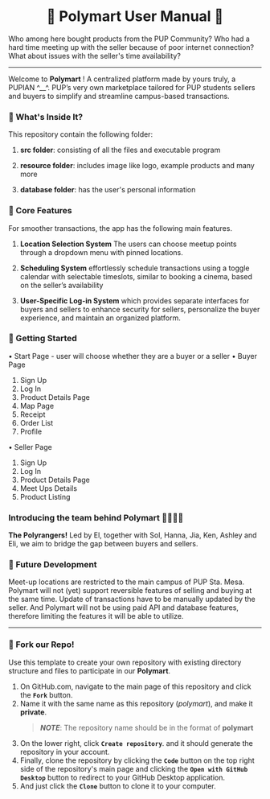 <h1 align="center">🐶 Polymart User Manual 🐶</h1>
Who among here bought products from the PUP Community? Who had a hard time meeting up with the seller because of poor internet connection? What about issues with the seller's time availability?

---
Welcome to **Polymart** ! A centralized platform made by yours truly, a PUPIAN ^__^. PUP’s very own marketplace tailored for PUP students sellers and buyers to simplify and streamline campus-based transactions. 

### 👀 What's Inside It?

This repository contain the following folder:

1.  **src folder**: consisting of all the files and executable program
  
2.  **resource folder**: includes image like logo, example products and many more
   
3.  **database folder**: has the user's personal information

### 🤩 Core Features 
For smoother transactions, the app has the following main features.
1. **Location Selection System** The users can choose meetup points through a dropdown menu with pinned locations. 

2. **Scheduling System** effortlessly schedule transactions using a toggle calendar with selectable timeslots, similar to booking a cinema, based on the seller’s availability

3. **User-Specific Log-in System** which provides separate interfaces for buyers and sellers to enhance security for sellers, personalize the buyer experience, and maintain an organized platform.

### 💫 Getting Started
• Start Page - user will choose whether they are a buyer or a seller 
• Buyer Page
1. Sign Up
2. Log In
3. Product Details Page
4. Map Page
5. Receipt
6. Order List
7. Profile

• Seller Page
1. Sign Up
2. Log In
3. Product Details Page
4. Meet Ups Details
5. Product Listing


### Introducing the team behind **Polymart** 🙇‍♀️🙇‍♂️
**The Polyrangers!** Led by El, together with Sol, Hanna, Jia, Ken, Ashley and Eli, we aim to bridge the gap between buyers and sellers.

### 🫡 Future Development
Meet-up locations are restricted to the main campus of PUP Sta. Mesa. Polymart will not (yet) support reversible features of selling and buying at the same time. Update of transactions have to be manually updated by the seller. And Polymart will not be using paid API and database features, therefore limiting the features it will be able to utilize.

---
### 🤖 Fork our Repo!
Use this template to create your own repository with existing directory structure and files to participate in our **Polymart**.

1. On GitHub.com, navigate to the main page of this repository and click the **`Fork`** button.
2. Name it with the same name as this repository (*polymart*), and make it **private**.
   > ***NOTE***: The repository name should be in the format of **polymart** 
3. On the lower right, click **`Create repository`**.
   and it should generate the repository in your account.
4. Finally, clone the repository by clicking the **`Code`** button on the top right side of the repository's main page and clicking the **`Open with GitHub Desktop`** button to redirect to your GitHub Desktop application.
6. And just click the **`Clone`** button to clone it to your computer.


